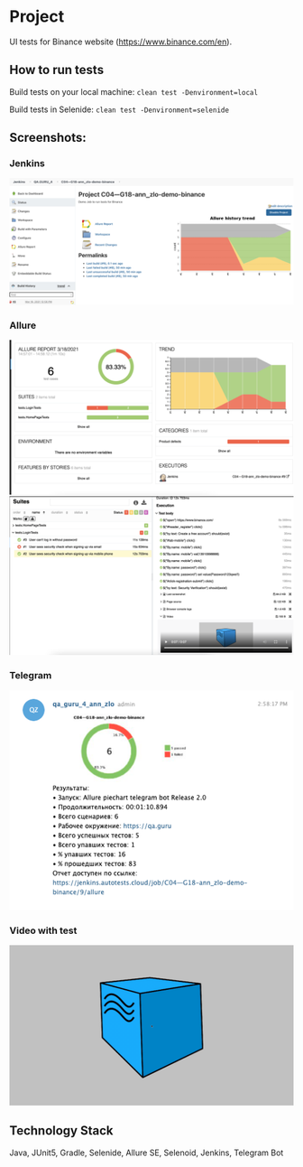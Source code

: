 # Project

UI tests for Binance website (https://www.binance.com/en).

## How to run tests

Build tests on your local machine:
`clean test -Denvironment=local`

Build tests in Selenide:
`clean test -Denvironment=selenide`

## Screenshots:

### Jenkins
![Jenkins](src/test/resources/img/jenkins.png)

### Allure
![Allure](src/test/resources/img/allure_results.png)
![Allure](src/test/resources/img/allure_test.png)

### Telegram
![Telegram](src/test/resources/img/telegram.png)

### Video with test
![Video](src/test/resources/video/test.gif)

## Technology Stack 

Java, JUnit5, Gradle, Selenide, Allure SE, Selenoid, Jenkins, Telegram Bot

